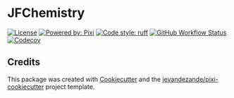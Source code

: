 # JFChemistry

[![License](https://img.shields.io/github/license/cfarm6/jfchemistry)](https://github.com/cfarm6/jfchemistry/blob/master/LICENSE)
[![Powered by: Pixi](https://img.shields.io/badge/Powered_by-Pixi-facc15)](https://pixi.sh)
[![Code style: ruff](https://img.shields.io/badge/code%20style-ruff-000000.svg)](https://github.com/astral-sh/ruff)
[![GitHub Workflow Status](https://img.shields.io/github/actions/workflow/status/cfarm6/jfchemistry/test.yml?branch=master&logo=github-actions)](https://github.com/cfarm6/jfchemistry/actions/)
[![Codecov](https://img.shields.io/codecov/c/github/cfarm6/jfchemistry)](https://codecov.io/gh/cfarm6/jfchemistry)


## Credits
This package was created with [Cookiecutter](https://github.com/audreyr/cookiecutter) and the [jevandezande/pixi-cookiecutter](https://github.com/jevandezande/pixi-cookiecutter) project template.
